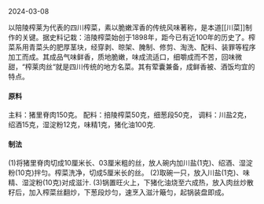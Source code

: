 2024-03-08

以陪陵榨莱为代表的四川榨菜，素以脆嫩浑香的传统风味著称，是本道[[川菜]]制作的关键。据史料记栽：涪陵榨菜始创于1898年，距今已有近100年的历史了。榨菜系用青菜头的肥厚茎块，经穿剥、晾架、腌制、修剪、淘洗、配料、装罪等程序加工而成。其成品气味鲜香，质地脆嫩，味成流适口，细嚼成而不苦，回味微甜，“榨莱肉丝“就是四川传统的地方名菜。其有荤囊兼备，成鲜香被、酒饭均宜的特点。
#### **原料**
主料：猪里脊肉150克。
配料：掊陵榨菜50克，细葱段50克，
调料：川盐2克，绍酒15克，湿淀粉12克，味精1克，猪化油100克.
#### **制法**
(1)将猪里脊肉切成10厘米长、03厘米粗的丝，放人碗内加川盐(1克)、绍酒、湿淀粉(10克)拌匀。榨菜洗净，切成5厘米长的丝。
(2)取碗一只，放入川盐(1克)、味精、湿淀粉(10克)对成滋汁.
(3)锅置旺火上，下猪化油烧至六成热，放入肉丝炒散籽后，加入榨菜丝翻炒，下葱段炒匀，速烹入滋汁簸匀，起锅装盘即成。
